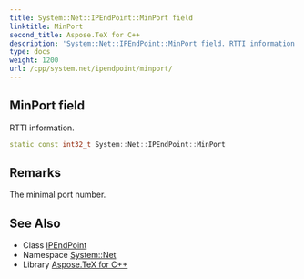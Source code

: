 ```yaml
---
title: System::Net::IPEndPoint::MinPort field
linktitle: MinPort
second_title: Aspose.TeX for C++
description: 'System::Net::IPEndPoint::MinPort field. RTTI information in C++.'
type: docs
weight: 1200
url: /cpp/system.net/ipendpoint/minport/
---
```

## MinPort field


RTTI information.

```cpp
static const int32_t System::Net::IPEndPoint::MinPort
```

## Remarks


The minimal port number. 
## See Also

* Class [IPEndPoint](../)
* Namespace [System::Net](../../)
* Library [Aspose.TeX for C++](../../../)
